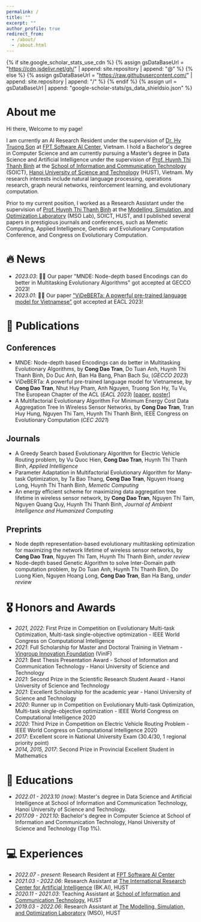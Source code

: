 ```yaml
---
permalink: /
title: ""
excerpt: ""
author_profile: true
redirect_from: 
  - /about/
  - /about.html
---
```


{% if site.google_scholar_stats_use_cdn %}
{% assign gsDataBaseUrl = "https://cdn.jsdelivr.net/gh/" | append: site.repository | append: "@" %}
{% else %}
{% assign gsDataBaseUrl = "https://raw.githubusercontent.com/" | append: site.repository | append: "/" %}
{% endif %}
{% assign url = gsDataBaseUrl | append: "google-scholar-stats/gs_data_shieldsio.json" %}

<span class='anchor' id='about-me'></span>

# About me

Hi there, Welcome to my page! 

I am currently an AI Research Resident under the supervision of [Dr. Hy Truong Son](http://people.cs.uchicago.edu/~hytruongson/) at [FPT Software AI Center](https://www.fpt-aicenter.com/), Vietnam. I hold a Bachelor's degree in Computer Science and am currently pursuing a Master’s degree in Data Science and Artificial Intelligence under the supervision of [Prof. Huynh Thi Thanh Binh](https://users.soict.hust.edu.vn/binhht/) at the [School of Information and Communication Technology](https://soict.hust.edu.vn/en/) (SOICT), [Hanoi University of Science and Technology](https://hust.edu.vn/en/) (HUST), Vietnam. My research interests include natural language processing, operations research, graph neural networks, reinforcement learning, and evolutionary computation. 

Prior to my current position, I worked as a Research Assistant under the supervision of [Prof. Huynh Thi Thanh Binh](https://users.soict.hust.edu.vn/binhht/) at the [Modelling, Simulation, and Optimization Laboratory](http://mso.soict.hust.edu.vn/) (MSO Lab), SOICT, HUST, and I published several papers in prestigious journals and conferences, such as Memetic Computing, Applied Intelligence, Genetic and Evolutionary Computation Conference, and Congress on Evolutionary Computation.



# 🔥 News
- *2023.03*: 🎉🎉 Our paper "MNDE: Node-depth based Encodings can do better in Multitasking Evolutionary Algorithms" got accepted at GECCO 2023!
- *2023.01*: 🎉🎉 Our paper ["ViDeBERTa: A powerful pre-trained language model for Vietnamese"](https://arxiv.org/pdf/2301.10439.pdf) got accepted at EACL 2023!

<!-- <details>
  <summary>Old news</summary>

  <div markdown="1">
  - *2022.10*:
  </div>

</details> -->

# 📝 Publications 

<!-- <div class='paper-box'><div class='paper-box-image'><div><div class="badge">Applied Intelligence</div></div></div>
<div class='paper-box-text' markdown="1">

[A greedy search based evolutionary algorithm for electric vehicle routing problem](https://link.springer.com/article/10.1007/s10489-022-03555-8)

Vu Quoc Hien, **Cong Dao Tran**, Huynh Thi Thanh Binh

</div>
</div> -->

## Conferences
- MNDE: Node-depth based Encodings can do better in Multitasking Evolutionary Algorithms, by **Cong Dao Tran**, Do Tuan Anh, Huynh Thi Thanh Binh, Do Duc Anh, Ban Ha Bang, Phan Bach Su, (*GECCO 2023*)
- ViDeBERTa: A powerful pre-trained language model for Vietnamese, by **Cong Dao Tran**, Nhut Huy Pham, Anh Nguyen, Truong Son Hy, Tu Vu, The European Chapter of the ACL (*EACL 2023*) [[paper](https://arxiv.org/abs/2301.10439), [poster](https://drive.google.com/file/d/1DSQhg3z7FDxGsjAONhBpWMIU8_xLT1o5/view?usp=sharing)]
- A Multifactorial Evolutionary Algorithm For Minimum Energy Cost Data Aggregation Tree In Wireless
Sensor Networks, by **Cong Dao Tran**, Tran Huy Hung, Nguyen Thi Tam, Huynh Thi Thanh Binh, IEEE Congress on Evolutionary Computation (*CEC 2021*)

## Journals
- A Greedy Search based Evolutionary Algorithm for Electric Vehicle Routing problem, by Vu Quoc Hien, **Cong Dao Tran**, Huynh Thi Thanh Binh, *Applied Intelligence*
- Parameter Adaptation in Multifactorial Evolutionary Algorithm for Many-task Optimization, by Ta Bao
Thang, **Cong Dao Tran**, Nguyen Hoang Long, Huynh Thi Thanh Binh, *Memetic Computing*
- An energy efficient scheme for maximizing data aggregation tree lifetime in wireless sensor network, by **Cong Dao Tran**, Nguyen Thi Tam, Nguyen Quang Quy, Huynh Thi Thanh Binh, *Journal of Ambient Intelligence and Humanized Computing*

## Preprints
- Node depth representation-based evolutionary multitasking optimization for maximizing the network lifetime of wireless sensor networks, by **Cong Dao Tran**, Nguyen Thi Tam, Huynh Thi Thanh Binh, *under review*
- Node-depth based Genetic Algorithm to solve Inter-Domain path computation problem, by Do Tuan Anh, Huynh Thi Thanh Binh, Do Luong Kien, Nguyen Hoang Long, **Cong Dao Tran**, Ban Ha Bang, *under review* 


# 🎖 Honors and Awards
- *2021, 2022*: First Prize in Competition on Evolutionary Multi-task Optimization, Multi-task single-objective optimization - IEEE World Congress on Computational Intelligence
- *2021*: Full Scholarship for Master and Doctoral Training in Vietnam - [Vingroup Innovation Foundation](https://vinif.org/en/) (VinIF)
- *2021*: Best Thesis Presentation Award - School of Information and Communication Technology - Hanoi University of Science and Technology
- *2021*:  Second Prize in the Scientific Research Student Award - Hanoi University of Science and Technology
- *2021*: Excellent Scholarship for the academic year - Hanoi University of Science and Technology
- *2020*: Runner up in Competition on Evolutionary Multi-task Optimization, Multi-task single-objective optimization - IEEE World Congress on Computational Intelligence 2020
- *2020*: Third Prize in Competition on Electric Vehicle Routing Problem - IEEE World Congress on Computational Intelligence 2020
- *2017*: Excellent score in National University Exam (30.4/30, 1 regional priority point)
- *2014, 2015, 2017*: Second Prize in Provincial Excellent Student in Mathematics


# 📖 Educations
- *2022.01 - 2023.10 (now)*: Master's degree in Data Science and Artificial Intelligence at School of Information and Communication Technology, Hanoi University of Science and Technology.
- *2017.09 - 2021.10*: Bachelor's degree in Computer Science at School of Information and Communication Technology, Hanoi University of Science and Technology (Top 1%). 

<!-- # 💬 Invited Talks
- *2021.06*, Lorem ipsum dolor sit amet, consectetur adipiscing elit. Vivamus ornare aliquet ipsum, ac tempus justo dapibus sit amet. 
- *2021.03*, Lorem ipsum dolor sit amet, consectetur adipiscing elit. Vivamus ornare aliquet ipsum, ac tempus justo dapibus sit amet.  \| [\[video\]](https://github.com/) -->

# 💻 Experiences
- *2022.07 - present*: Research Resident at [FPT Software AI Center](https://www.fpt-aicenter.com/)
- *2021.03 - 2022.06*: Research Assistant at [The International Research Center for Artificial Intelligence](https://bkai.ai/) (BK.AI), HUST
- *2020.11 - 2021.03*: Teaching Assistant at [School of Information and Communication Technology](https://soict.hust.edu.vn/), HUST
- *2019.03 - 2022.06*: Research Assistant at [The Modelling, Simulation, and Optimization Laboratory](http://mso.soict.hust.edu.vn/) (MSO), HUST